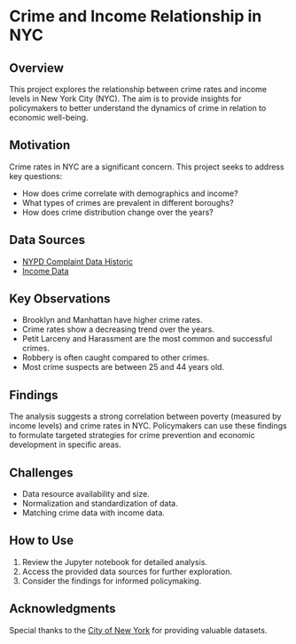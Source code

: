 # Crime and Income Relationship in NYC

## Overview

This project explores the relationship between crime rates and income levels in New York City (NYC). The aim is to provide insights for policymakers to better understand the dynamics of crime in relation to economic well-being.

## Motivation

Crime rates in NYC are a significant concern. This project seeks to address key questions:
- How does crime correlate with demographics and income?
- What types of crimes are prevalent in different boroughs?
- How does crime distribution change over the years?

## Data Sources

- [NYPD Complaint Data Historic](https://data.cityofnewyork.us/Public-Safety/NYPD-Complaint-Data-Historic/qgea-i56i)
- [Income Data](https://data.cccnewyork.org/data/download#0,8/29)

## Key Observations

- Brooklyn and Manhattan have higher crime rates.
- Crime rates show a decreasing trend over the years.
- Petit Larceny and Harassment are the most common and successful crimes.
- Robbery is often caught compared to other crimes.
- Most crime suspects are between 25 and 44 years old.

## Findings

The analysis suggests a strong correlation between poverty (measured by income levels) and crime rates in NYC. Policymakers can use these findings to formulate targeted strategies for crime prevention and economic development in specific areas.

## Challenges

- Data resource availability and size.
- Normalization and standardization of data.
- Matching crime data with income data.

## How to Use

1. Review the Jupyter notebook for detailed analysis.
2. Access the provided data sources for further exploration.
3. Consider the findings for informed policymaking.

## Acknowledgments

Special thanks to the [City of New York](https://www1.nyc.gov/) for providing valuable datasets.
